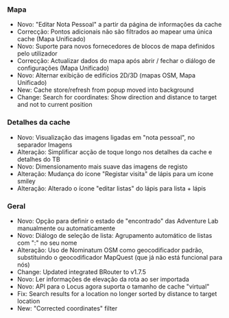 ### Mapa
- Novo: "Editar Nota Pessoal" a partir da página de informações da cache
- Correcção: Pontos adicionais não são filtrados ao mapear uma única cache (Mapa Unificado)
- Novo: Suporte para novos fornecedores de blocos de mapa definidos pelo utilizador
- Correcção: Actualizar dados do mapa após abrir / fechar o diálogo de configurações (Mapa Unificado)
- Novo: Alternar exibição de edifícios 2D/3D (mapas OSM, Mapa Unificado)
- New: Cache store/refresh from popup moved into background
- Change: Search for coordinates: Show direction and distance to target and not to current position

### Detalhes da cache
- Novo: Visualização das imagens ligadas em "nota pessoal", no separador Imagens
- Alteração: Simplificar acção de toque longo nos detalhes da cache e detalhes do TB
- Novo: Dimensionamento mais suave das imagens de registo
- Alteração: Mudança do ícone "Registar visita" de lápis para um ícone smiley
- Alteração: Alterado o ícone "editar listas" do lápis para lista + lápis

### Geral
- Novo: Opção para definir o estado de "encontrado" das Adventure Lab manualmente ou automaticamente
- Novo: Diálogo de seleção de lista: Agrupamento automático de listas com ":" no seu nome
- Alteração: Uso de Nominatum OSM como geocodificador padrão, substituindo o geocodificador MapQuest (que já não está funcional para nós)
- Change: Updated integrated BRouter to v1.7.5
- Novo: Ler informações de elevação da rota ao ser importada
- Novo: API para o Locus agora suporta o tamanho de cache "virtual"
- Fix: Search results for a location no longer sorted by distance to target location
- New: "Corrected coordinates" filter
